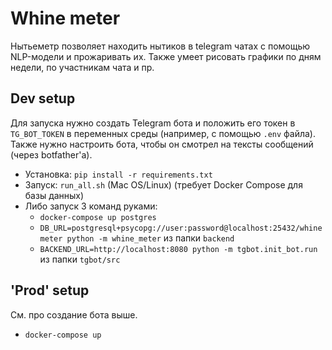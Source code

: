 # Whine meter

Нытьеметр позволяет находить нытиков в telegram чатах с помощью NLP-модели и прожаривать их. Также умеет рисовать графики по дням недели, по участникам чата и пр.

## Dev setup

Для запуска нужно создать Telegram бота и положить его токен в `TG_BOT_TOKEN` в переменных среды (например, с помощью `.env` файла).
Также нужно настроить бота, чтобы он смотрел на тексты сообщений (через botfather'а).

* Установка: `pip install -r requirements.txt`
* Запуск: `run_all.sh` (Mac OS/Linux) (требует Docker Compose для базы данных)
* Либо запуск 3 команд руками:
  * `docker-compose up postgres`
  * `DB_URL=postgresql+psycopg://user:password@localhost:25432/whinemeter python -m whine_meter` из папки `backend`
  * `BACKEND_URL=http://localhost:8080 python -m tgbot.init_bot.run` из папки `tgbot/src`

## 'Prod' setup

См. про создание бота выше.

* `docker-compose up`
